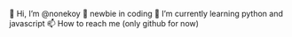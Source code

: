 👋 Hi, I’m @nonekoy
👀 newbie in coding
🌱 I’m currently learning python and javascript
📫 How to reach me (only github for now)
